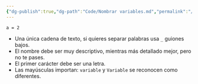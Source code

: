 ```yaml
---
{"dg-publish":true,"dg-path":"Code/Nombrar variables.md","permalink":"/code/nombrar-variables/","created":"2024-05-29T17:42","updated":"2024-05-29T17:42"}
---
```


```bh
a = 2
```
- Una única cadena de texto, si quieres separar palabras usa `_` guiones bajos.
- El nombre debe ser muy descriptivo, mientras más detallado mejor, pero no te pases.
- El primer carácter debe ser una letra.
- Las mayúsculas importan: `variable` y `Variable` se reconocen como diferentes.